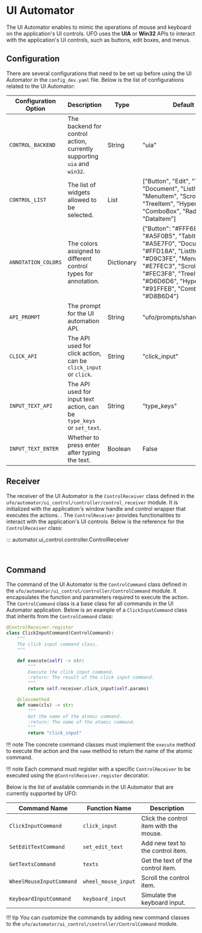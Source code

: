# UI Automator

The UI Automator enables to mimic the operations of mouse and keyboard on the application's UI controls. UFO uses the **UIA** or **Win32** APIs to interact with the application's UI controls, such as buttons, edit boxes, and menus.


## Configuration

There are several configurations that need to be set up before using the UI Automator in the `config_dev.yaml` file. Below is the list of configurations related to the UI Automator:

| Configuration Option    | Description                                                                                             | Type     | Default Value |
|-------------------------|---------------------------------------------------------------------------------------------------------|----------|---------------|
| `CONTROL_BACKEND`       | The backend for control action, currently supporting `uia` and `win32`.                                 | String   | "uia"         |
| `CONTROL_LIST`          | The list of widgets allowed to be selected.                                                             | List     | ["Button", "Edit", "TabItem", "Document", "ListItem", "MenuItem", "ScrollBar", "TreeItem", "Hyperlink", "ComboBox", "RadioButton", "DataItem"] |
| `ANNOTATION_COLORS`     | The colors assigned to different control types for annotation.                                          | Dictionary | {"Button": "#FFF68F", "Edit": "#A5F0B5", "TabItem": "#A5E7F0", "Document": "#FFD18A", "ListItem": "#D9C3FE", "MenuItem": "#E7FEC3", "ScrollBar": "#FEC3F8", "TreeItem": "#D6D6D6", "Hyperlink": "#91FFEB", "ComboBox": "#D8B6D4"} |
| `API_PROMPT`           | The prompt for the UI automation API. | String | "ufo/prompts/share/base/api.yaml"          |
| `CLICK_API`              | The API used for click action, can be `click_input` or `click`. | String  | "click_input" |
| `INPUT_TEXT_API`         | The API used for input text action, can be `type_keys` or `set_text`. | String  | "type_keys"   |
| `INPUT_TEXT_ENTER`       | Whether to press enter after typing the text.    | Boolean | False         |



## Receiver

The receiver of the UI Automator is the `ControlReceiver` class defined in the `ufo/automator/ui_control/controller/control_receiver` module. It is initialized with the application's window handle and control wrapper that executes the actions. . The `ControlReceiver` provides functionalities to interact with the application's UI controls. Below is the reference for the `ControlReceiver` class:

::: automator.ui_control.controller.ControlReceiver

<br>

## Command

The command of the UI Automator is the `ControlCommand` class defined in the `ufo/automator/ui_control/controller/ControlCommand` module. It encapsulates the function and parameters required to execute the action. The `ControlCommand` class is a base class for all commands in the UI Automator application. Below is an example of a `ClickInputCommand` class that inherits from the `ControlCommand` class:

```python
@ControlReceiver.register
class ClickInputCommand(ControlCommand):
    """
    The click input command class.
    """

    def execute(self) -> str:
        """
        Execute the click input command.
        :return: The result of the click input command.
        """
        return self.receiver.click_input(self.params)

    @classmethod
    def name(cls) -> str:
        """
        Get the name of the atomic command.
        :return: The name of the atomic command.
        """
        return "click_input"
```

!!! note
    The concrete command classes must implement the `execute` method to execute the action and the `name` method to return the name of the atomic command.

!!! note
    Each command must register with a specific `ControlReceiver` to be executed using the `@ControlReceiver.register` decorator.

Below is the list of available commands in the UI Automator that are currently supported by UFO:

| Command Name | Function Name | Description |
|--------------|---------------|-------------|
| `ClickInputCommand` | `click_input` | Click the control item with the mouse. |
| `SetEditTextCommand` | `set_edit_text` | Add new text to the control item. |
| `GetTextsCommand` | `texts` | Get the text of the control item. |
| `WheelMouseInputCommand` | `wheel_mouse_input` | Scroll the control item. |
| `KeyboardInputCommand` | `keyboard_input` | Simulate the keyboard input. |

!!! tip
    You can customize the commands by adding new command classes to the `ufo/automator/ui_control/controller/ControlCommand` module.
